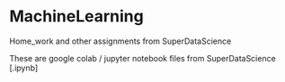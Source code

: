 # MachineLearning
Home_work and other assignments from SuperDataScience

These are google colab / jupyter notebook files from SuperDataScience [.ipynb]
